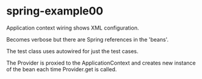 spring-example00
================

Application context wiring shows XML configuration.

Becomes verbose but there are Spring references in the 'beans'.

The test class uses autowired for just the test cases.

The Provider<LocalDate> is proxied to the ApplicationContext and creates new instance of the bean each time Provider.get is called.

